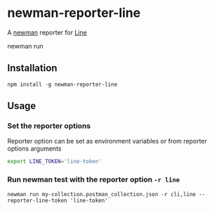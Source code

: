 # newman-reporter-line

A [newman](https://github.com/postmanlabs/newman) reporter for [Line](https://notify-bot.line.me/en/)

newman run

## Installation

```npm install -g newman-reporter-line```

## Usage

### Set the reporter options

Reporter option can be set as environment variables or from reporter options arguments

```sh
export LINE_TOKEN='line-token'
```

### Run newman test with the reporter option `-r line`

```newman run my-collection.postman_collection.json -r cli,line --reporter-line-token 'line-token'```
